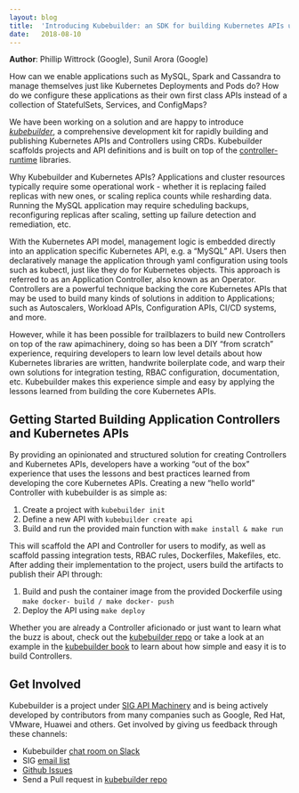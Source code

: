 ```yaml
---
layout: blog
title:  'Introducing Kubebuilder: an SDK for building Kubernetes APIs using CRDs'
date:   2018-08-10
---
```


**Author**: Phillip Wittrock (Google), Sunil Arora (Google)

[kubebuilder-repo]: https://github.com/kubernetes-sigs/kubebuilder
[controller-runtime]: https://github.com/kubernetes-sigs/controller-runtime
[SIG-APIMachinery]: https://github.com/kubernetes/community/tree/master/sig-api-machinery
[mailing-list]: https://groups.google.com/forum/#!forum/kubernetes-sig-api-machinery
[slack-channel]: https://slack.k8s.io/#kubebuilder 
[kubebuilder-book]: https://book.kubebuilder.io
[open-an-issue]: https://github.com/kubernetes-sigs/kubebuilder/issues/new


How can we enable applications such as MySQL, Spark and Cassandra to manage themselves just like Kubernetes Deployments and Pods do? How do we configure these applications as their own first class APIs instead of a collection of StatefulSets, Services, and ConfigMaps?

We have been working on a solution and are happy to introduce [*kubebuilder*][kubebuilder-repo], a comprehensive development kit for rapidly building and publishing Kubernetes APIs and Controllers using CRDs. Kubebuilder scaffolds projects and API definitions and is built on top of the [controller-runtime][controller-runtime] libraries.

Why Kubebuilder and Kubernetes APIs?  Applications and cluster resources typically require some operational work - whether it is replacing failed replicas with new ones, or scaling replica counts while resharding data.  Running the MySQL application may require scheduling backups, reconfiguring replicas after scaling, setting up failure detection and remediation, etc.

With the Kubernetes API model, management logic is embedded directly into an application specific Kubernetes API, e.g. a “MySQL” API.  Users then declaratively manage the application through yaml configuration using tools such as kubectl, just like they do for Kubernetes objects.  This approach is referred to as an Application Controller, also known as an Operator.  Controllers are a powerful technique backing the core Kubernetes APIs that may be used to build many kinds of solutions in addition to Applications; such as Autoscalers, Workload APIs, Configuration APIs, CI/CD systems, and more.

However, while it has been possible for trailblazers to build new Controllers on top of the raw apimachinery, doing so has been a DIY “from scratch” experience, requiring developers to learn low level details about how Kubernetes libraries are written, handwrite boilerplate code, and warp their own solutions for integration testing, RBAC configuration, documentation, etc.  Kubebuilder makes this experience simple and easy by applying the lessons learned from building the core Kubernetes APIs.

## Getting Started Building Application Controllers and Kubernetes APIs

By providing an opinionated and structured solution for creating Controllers and Kubernetes APIs, developers have a working “out of the box” experience that uses the lessons and best practices learned from developing the core Kubernetes APIs. Creating a new “hello world” Controller with kubebuilder is as simple as:

 1. Create a project with `kubebuilder init`
 2. Define a new API with `kubebuilder create api`
 3. Build and run the provided main function with `make install & make run`

This will scaffold the API and Controller for users to modify, as well as scaffold passing integration tests, RBAC rules, Dockerfiles, Makefiles, etc.
After adding their implementation to the project, users build the artifacts to publish their API through:

 1. Build and push the container image from the provided Dockerfile using `make docker- build / make docker- push`
 2. Deploy the API using `make deploy`

Whether you are already a Controller aficionado or just want to learn what the buzz is about, check out the [kubebuilder repo][kubebuilder-repo] or take a look at an example in the [kubebuilder book][kubebuilder-book] to learn about how simple and easy it is to build Controllers.

## Get Involved
Kubebuilder is a project under [SIG API Machinery][SIG-APIMachinery] and is being actively developed by contributors from many companies such as Google, Red Hat, VMware, Huawei and others. Get involved by giving us feedback through these channels:
 
 - Kubebuilder [chat room on Slack][slack-channel]
 - SIG [email list][mailing-list]
 - [Github Issues][open-an-issue]
 - Send a Pull request in [kubebuilder repo][kubebuilder-repo]
